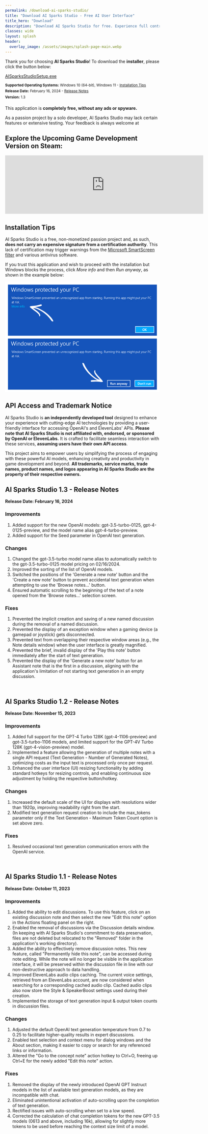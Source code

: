 ```yaml
---
permalink: /download-ai-sparks-studio/
title: "Download AI Sparks Studio - Free AI User Interface"
title_hero: "Download"
description: "Download AI Sparks Studio for free. Experience full control over discussions with your AI. Available for Windows 10 and 11."
classes: wide
layout: splash
header:
  overlay_image: /assets/images/splash-page-main.webp
---
```


Thank you for choosing **AI Sparks Studio**! To download the **installer**, please click the button below:

<a href="/assets/AISparksStudioSetup.exe" class="btn btn--success btn--large" onclick="window.goatcounter.count({path: 'download', title: 'Download Clicked', event: true})">
  <i class='fas fa-download'></i> AISparksStudioSetup.exe
</a>

<sup>**Supported Operating Systems:** Windows 10 (64-bit), Windows 11 - [Installation Tips](#installation-tips)</sup><br>
<sup>**Release Date:** February 16, 2024 - [Release Notes](#ai-sparks-studio-13---release-notes)</sup><br>
<sup>**Version:** 1.3</sup><br>

This application is **completely free, without any ads or spyware.**

As a passion project by a solo developer, AI Sparks Studio may lack certain features or extensive testing. Your feedback is always welcome at <span id="email"></span>

## Explore the Upcoming Game Development Version on Steam: ##
<iframe src="https://store.steampowered.com/widget/2612210/?utm_source=homepage&utm_campaign=SteamRelease" frameborder="0" width="646" height="190"></iframe>

## Installation Tips ##
AI Sparks Studio is a free, non-monetized passion project and, as such, **does not carry an expensive signature from a certification authority**. This lack of certification may trigger warnings from the [Microsoft SmartScreen filter](https://en.wikipedia.org/wiki/Microsoft_SmartScreen) and various antivirus software. 

If you trust this application and wish to proceed with the installation but Windows blocks the process, click *More info* and then *Run anyway*, as shown in the example below:

![Example of how to bypass the Microsoft SmartScreen filter](/assets/images/SmartScreenHelp.webp)

## API Access and Trademark Notice

AI Sparks Studio is **an independently developed tool** designed to enhance your experience with cutting-edge AI technologies by providing a user-friendly interface for accessing OpenAI's and ElevenLabs' APIs. **Please note that AI Sparks Studio is not affiliated with, endorsed, or sponsored by OpenAI or ElevenLabs.** It is crafted to facilitate seamless interaction with these services, **assuming users have their own API access**. 

This project aims to empower users by simplifying the process of engaging with these powerful AI models, enhancing creativity and productivity in game development and beyond. **All trademarks, service marks, trade names, product names, and logos appearing in AI Sparks Studio are the property of their respective owners.**

## AI Sparks Studio 1.3 - Release Notes ##
**Release Date: February 16, 2024**

### Improvements
1. Added support for the new OpenAI models: gpt-3.5-turbo-0125, gpt-4-0125-preview, and the model name alias gpt-4-turbo-preview.
2. Added support for the Seed parameter in OpenAI text generation.

### Changes
1. Changed the gpt-3.5-turbo model name alias to automatically switch to the gpt-3.5-turbo-0125 model pricing on 02/16/2024.
2. Improved the sorting of the list of OpenAI models.
3. Switched the positions of the 'Generate a new note' button and the 'Create a new note' button to prevent accidental text generation when attempting to use the 'Browse notes…' button.
4. Ensured automatic scrolling to the beginning of the text of a note opened from the 'Browse notes…' selection screen.

### Fixes
1. Prevented the implicit creation and saving of a new named discussion during the removal of a named discussion.
2. Prevented the display of an exception window when a gaming device (a gamepad or joystick) gets disconnected.
3. Prevented text from overlapping their respective window areas (e.g., the Note details window) when the user interface is greatly magnified.
4. Prevented the brief, invalid display of the 'Play this note' button immediately after the start of text generation.
5. Prevented the display of the 'Generate a new note' button for an Assistant note that is the first in a discussion, aligning with the application's limitation of not starting text generation in an empty discussion.

<br>

## AI Sparks Studio 1.2 - Release Notes ##
**Release Date: November 15, 2023**

### Improvements
1. Added full support for the GPT-4 Turbo 128K (gpt-4-1106-preview) and gpt-3.5-turbo-1106 models, and limited support for the GPT-4V Turbo 128K (gpt-4-vision-preview) model.
2. Implemented a feature allowing the generation of multiple notes with a single API request (Text Generation - Number of Generated Notes), optimizing costs as the input text is processed only once per request.
3. Enhanced the user interface (UI) resizing functionality by adding standard hotkeys for resizing controls, and enabling continuous size adjustment by holding the respective button/hotkey.

### Changes
1. Increased the default scale of the UI for displays with resolutions wider than 1920p, improving readability right from the start.
2. Modified text generation request creation to include the max_tokens parameter only if the Text Generation - Maximum Token Count option is set above zero.

### Fixes
1. Resolved occasional text generation communication errors with the OpenAI service.

<br>

## AI Sparks Studio 1.1 - Release Notes ##
**Release Date: October 11, 2023**

### Improvements
1. Added the ability to edit discussions. To use this feature, click on an existing discussion note and then select the new "Edit this note" option in the Actions floating panel on the right.
2. Enabled the removal of discussions via the Discussion details window. (In keeping with AI Sparks Studio's commitment to data preservation, files are not deleted but relocated to the "Removed" folder in the application's working directory).
3. Added the ability to effectively remove discussion notes. This new feature, called "Permanently hide this note", can be accessed during note editing. While the note will no longer be visible in the application interface, it will be preserved within the discussion file in line with our non-destructive approach to data handling.
4. Improved ElevenLabs audio clips caching. The current voice settings, retrieved from an ElevenLabs account, are now considered when searching for a corresponding cached audio clip. Cached audio clips also now store the Style & SpeakerBoost settings used during their creation.
5. Implemented the storage of text generation input & output token counts in discussion files.

### Changes
1. Adjusted the default OpenAI text generation temperature from 0.7 to 0.25 to facilitate higher-quality results in expert discussions.
2. Enabled text selection and context menu for dialog windows and the About section, making it easier to copy or search for any referenced links or information.
3. Altered the "Go to the concept note" action hotkey to Ctrl+O, freeing up Ctrl+E for the newly added "Edit this note" action.

### Fixes
1. Removed the display of the newly introduced OpenAI GPT Instruct models in the list of available text generation models, as they are incompatible with chat.
2. Eliminated unintentional activation of auto-scrolling upon the completion of text generation.
3. Rectified issues with auto-scrolling when set to a low speed.
4. Corrected the calculation of chat completion tokens for the new GPT-3.5 models (0613 and above, including 16k), allowing for slightly more tokens to be used before reaching the context size limit of a model.


<script>
window.onload = function() {
    var user = 'ai';
    var domain = 'aisparksstudio';
    var element = document.getElementById('email');
    element.innerHTML = '<a href="mailto:' + user + '@' + domain + '.com">' + user + '@' + domain + '.com</a>';
};
</script>